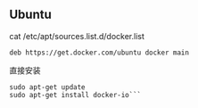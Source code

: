 ## Ubuntu

cat /etc/apt/sources.list.d/docker.list
```
deb https://get.docker.com/ubuntu docker main
```

直接安装
```
sudo apt-get update
sudo apt-get install docker-io```
